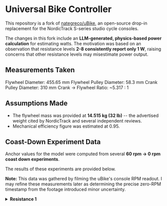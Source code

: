 # Universal Bike Controller
This repository is a fork of [nategreco/uBike](https://github.com/nategreco/uBike), an open-source drop-in replacement for the NordicTrack S-series studio cycle consoles.

The changes in this fork include an **LLM-generated, physics-based power calculation** for estimating watts. The motivation was based on an observation that resistance levels **2-8 consistently report only 1 W**, raising concerns that other resistance levels may misestimate power output.

## Measurements Taken
Flywheel Diameter: 455.65 mm
Flywheel Pulley Diameter: 58.3 mm
Crank Pulley Diameter: 310 mm
Crank -> Flywheel Ratio: ~5.317 : 1

## Assumptions Made
- The flywheel mass was provided at **14.515 kg (32 lb)** -- the advertised weight cited by NordicTrack and several independent reviews.
- Mechanical efficiency figure was estimated at 0.95.

## Coast-Down Experiment Data
Anchor values for the model were computed from several **60 rpm → 0 rpm coast down experiments**.

The results of these experiments are provided below. 

**Note:** This data was gathered by filming the uBike's console RPM readout. I may refine these measurements later as determining the precise zero-RPM timestamp from the footage introduced minor uncertainty.

<details> <summary><b>Resistance 1</b></summary>

| **time_s** | **rpm (run 1)** | **rpm (run 2)** |
| :--------: | :-------------: | :-------------: |
|     0.0    |        60       |        59       |
|     0.5    |        59       |                 |
|     1.0    |                 |        58       |
|     1.1    |        58       |                 |
|     1.5    |        56       |        55       |
|     2.0    |                 |        52       |
|     2.1    |        53       |                 |
|     2.5    |                 |        49       |
|     3.1    |        49       |                 |
|     3.5    |        46       |        45       |
|     4.5    |        42       |        41       |
|     5.5    |        38       |        37       |
|     6.5    |        34       |        33       |
|     7.5    |                 |        29       |
|     8.0    |        30       |                 |
|     9.5    |        25       |        25       |
|    11.5    |        0        |        0        |

<details> <summary><b>Resistance 4</b></summary>

| **time_s** | **rpm (run 1)** | **rpm (run 2)** |
| :--------: | :-------------: | :-------------: |
|     0.0    |        60       |        60       |
|     0.5    |        59       |        59       |
|     1.0    |        58       |                 |
|     1.5    |                 |        57       |
|     2.0    |        57       |        55       |
|     2.5    |        54       |        51       |
|     3.0    |        51       |                 |
|     3.5    |                 |        47       |
|     4.0    |        48       |        44       |
|     4.5    |        44       |                 |
|     5.0    |                 |        40       |
|     5.5    |        40       |                 |
|     6.0    |                 |        36       |
|     6.5    |        36       |                 |
|     7.0    |                 |        31       |
|     7.5    |        32       |                 |
|     8.5    |                 |        27       |
|     9.0    |        27       |                 |
|    10.5    |                 |        22       |
|    11.0    |        23       |                 |
|    12.5    |                 |        0        |
|    13.0    |        0        |                 |

<details> <summary><b>Resistance 10</b></summary>

| **time_s** | **rpm (run 1)** | **rpm (run 2)** |
| :--------: | :-------------: | :-------------: |
|     0.0    |        61       |        60       |
|     0.1    |                 |        59       |
|     0.3    |        60       |                 |
|     0.8    |        59       |                 |
|     1.0    |                 |        57       |
|     1.3    |        56       |                 |
|     2.0    |                 |        54       |
|     2.3    |        51       |                 |
|     2.5    |                 |        49       |
|     2.8    |        44       |                 |
|     3.5    |                 |        42       |
|     4.3    |        36       |                 |
|     5.0    |                 |        34       |
|     6.3    |        28       |                 |
|     7.0    |                 |        26       |
|     7.8    |        0        |                 |
|     9.0    |                 |        0        |

<details> <summary><b>Resistance 13</b></summary>

| **time_s** | **rpm (run 1)** | **rpm (run 2)** |
| :--------: | :-------------: | :-------------: |
|     0.0    |        60       |        59       |
|     0.2    |                 |        57       |
|     0.7    |                 |        54       |
|     1.0    |        58       |                 |
|     1.5    |        52       |                 |
|     1.7    |                 |        47       |
|     3.0    |        43       |                 |
|     3.2    |                 |        38       |
|     5.0    |        32       |                 |
|     5.2    |                 |        0        |
|     7.0    |        0        |                 |

<details> <summary><b>Resistance 16</b></summary>

| **time_s** | **rpm (run 1)** | **rpm (run 2)** |
| :--------: | :-------------: | :-------------: |
|     0.0    |        61       |        59       |
|     0.1    |                 |        58       |
|     0.5    |        59       |        56       |
|     1.5    |        52       |        50       |
|     3.0    |        41       |        40       |
|     5.0    |        0        |        0        |

<details> <summary><b>Resistance 18</b></summary>

| **time_s** | **rpm (run 1)** | **rpm (run 2)** |
| :--------: | :-------------: | :-------------: |
|     0.0    |        61       |        61       |
|     0.1    |                 |        59       |
|     0.9    |        59       |                 |
|     1.1    |                 |        51       |
|     1.9    |        52       |                 |
|     3.1    |                 |        0        |
|     3.4    |        0        |                 |

<details> <summary><b>Resistance 20</b></summary>

| **time_s** | **rpm (run 1)** | **rpm (run 2)** |
| :--------: | :-------------: | :-------------: |
|     0.0    |        60       |        60       |
|     0.5    |        58       |                 |
|     0.7    |                 |        56       |
|     1.5    |        48       |                 |
|     2.3    |                 |        46       |
|     3.5    |        0        |                 |
|     3.7    |                 |        0        |

<details> <summary><b>Resistance 22</b></summary>

| **time_s** | **rpm (run 1)** | **rpm (run 2)** |
| :--------: | :-------------: | :-------------: |
|     0.0    |        60       |        59       |
|     0.5    |                 |        55       |
|     0.6    |        56       |                 |
|     2.0    |                 |        0        |
|     2.6    |        0        |                 |
